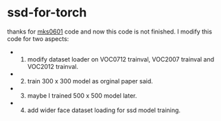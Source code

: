 # ssd-for-torch
thanks for [mks0601](https://github.com/mks0601/SSD-Single-Shot-MultiBox-Detector) code and now this code is not finished. 
I modify this code for two aspects:
- 1. modify dataset loader on VOC0712 trainval, VOC2007 trainval and VOC2012 trainval.
- 2. train 300 x 300 model as orginal paper said.
- 3. maybe I trained 500 x 500 model later.
- 4. add wider face dataset loading for ssd model training.
